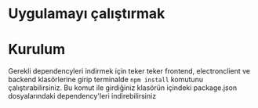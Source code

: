 # Uygulamayı çalıştırmak

# Kurulum

 Gerekli dependencyleri indirmek için teker teker frontend, electronclient ve backend klasörlerine girip terminalde `npm install` komutunu çalıştırabilirsiniz. Bu komut ile girdiğiniz klasörün içindeki package.json dosyalarındaki dependency'leri indirebilirsiniz
